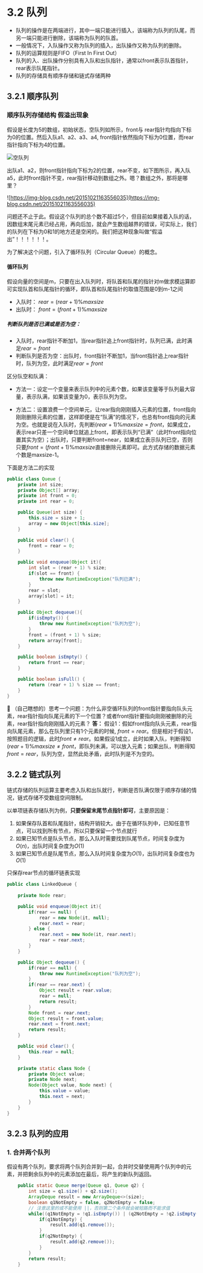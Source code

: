 # 3.2 队列
- 队列的操作是在两端进行，其中一端只能进行插入，该端称为队列的队尾，而另一端只能进行删除，该端称为队列的队首。
- 一般情况下，入队操作又称为队列的插入，出队操作又称为队列的删除。
- 队列的运算规则是FIFO（First In First Out）
- 队列的入、出队操作分别具有入队和出队指针，通常以front表示队首指针，rear表示队尾指针。
- 队列的存储具有顺序存储和链式存储两种
## 3.2.1 顺序队列
### 顺序队列存储结构 假溢出现象

假设是长度为5的数组，初始状态，空队列如所示，front与 rear指针均指向下标为0的位置。然后入队a1、a2、a3、a4, front指针依然指向下标为0位置，而rear指针指向下标为4的位置。

![空队列](https://img-blog.csdn.net/20151021163440089)

出队a1、a2，则front指针指向下标为2的位置，rear不变，如下图所示，再入队a5，此时front指针不变，rear指针移动到数组之外。嗯？数组之外，那将是哪里？

![https://img-blog.csdn.net/20151021163556035](https://img-blog.csdn.net/20151021163556035)

问题还不止于此。假设这个队列的总个数不超过5个，但目前如果接着入队的话，因数组末尾元素已经占用，再向后加，就会产生数组越界的错误，可实际上，我们的队列在下标为0和1的地方还是空闲的。我们把这种现象叫做“假溢出”！！！！！！。

为了解决这个问题，引入了循环队列（Circular Queue）的概念。

#### 循环队列
假设向量的空间是m，只要在出入队列时，将队首和队尾的指针对m做求模运算即可实现队首和队尾指针的循环，即队首和队尾指针的取值范围是0到m-1之间
* 入队时： $rear = (rear + 1) \% maxsize$
* 出队时： $front = (front + 1) \% maxsize$

##### 判断队列是否已满或是否为空：
- 入队时，rear指针不断加1，当rear指针追上front指针时，队列已满，此时满足$rear = front$
- 判断队列是否为空：出队时，front指针不断加1，当front指针追上rear指针时，队列为空，此时满足$rear = front$

区分队空和队满：
- 方法一：设定一个变量来表示队列中的元素个数，如果该变量等于队列最大容量，表示队满，如果该变量为0，表示队列为空。

- 方法二：设置浪费一个空间单元，让rear指向刚刚插入元素的位置，front指向刚刚删除元素的位置，这样即便是在“队满”的情况下，也总有front指向的元素为空。也就是说在入队时，先判断$(rear+1)\%maxsize=front$，如果成立，表示rear只差一个空间单位就追上front，即表示队列“已满”（此时front指向位置其实为空）；出队时，只要判断front=near，如果成立表示队列已空，否则只要$front=(front+1)\%maxsize$直接删除元素即可。此方式存储的数据元素个数是maxsize-1。

下面是方法二的实现
```java
public class Queue {
    private int size;
    private Object[] array;
    private int front = 0;
    private int rear = 0;

    public Queue(int size) {
        this.size = size + 1;
        array = new Object[this.size];
    }

    public void clear() {
        front = rear = 0;
    }

    public void enqueue(Object it){
        int slot = (rear + 1) % size;
        if(slot == front) {
            throw new RuntimeException("队列已满");
        }
        rear = slot;
        array[slot] = it;
    }

    public Object dequeue(){
        if(isEmpty()) {
            throw new RuntimeException("队列为空");
        }
        front = (front + 1) % size;
        return array[front];
    }

    public boolean isEmpty() {
        return front == rear;
    }

    public boolean isFull() {
        return (rear + 1) % size == front;
    }
}
```
:thinking: （自己瞎想的）思考一个问题：为什么非空循环队列的front指针要指向队头元素，rear指针指向队尾元素的下一个位置？或者front指针要指向刚刚被删除的元素，rear指针指向刚刚插入的元素？
**答：** 假设1：假如front指向队头元素，rear指向队尾元素，那么在队列里只有1个元素的时候, $front=rear$。但是相对于假设1，按照题目的逻辑，此时$front \neq rear$。如果假设1成立，此时如果入队，判断得知$(rear+1)\%maxsize \neq front$，即队列未满，可以放入元素；如果出队，判断得知$front=rear$，队列为空，显然此处矛盾，此时队列是不为空的。


## 3.2.2 链式队列
链式存储的队列运算主要考虑入队和出队就行，判断是否队满仅限于顺序存储的情况，链式存储不受数组空间限制。

以单项链表存储队列为例，**只要保留末尾节点指针即可**，主要原因是：
1. 如果保存队首和队尾指针，结构开销较大。由于在循环队列中，已知任意节点，可以找到所有节点，所以只要保留一个节点就行
2. 如果已知节点是队头节点，那么入队时需要找到队尾节点，时间复杂度为$O(n)$，出队时间复杂度为$O(1)$
3. 如果已知节点是队尾节点，那么入队时间复杂度为$O(1)$，出队时间复杂度也为$O(1)$

只保存rear节点的循环链表实现
```java
public class LinkedQueue {
    
    private Node rear;

    public void enqueue(Object it){
        if(rear == null) {
            rear = new Node(it, null);
            rear.next = rear;
        } else {
            rear.next = new Node(it, rear.next);
            rear = rear.next;
        }
    }

    public Object dequeue() {
        if(rear == null) {
            throw new RuntimeException("队列为空");
        }
        if(rear == rear.next) {
            Object result = rear.value;
            rear = null;
            return result;
        }
        Node front = rear.next;
        Object result = front.value;
        rear.next = front.next;
        return result;
    }

    public void clear() {
        this.rear = null;
    }

    private static class Node {
        private Object value;
        private Node next;
        Node(Object value, Node next) {
            this.value = value;
            this.next = next;
        }
    }
}
```

## 3.2.3 队列的应用

### 1. 合并两个队列
假设有两个队列，要求将两个队列合并到一起，合并时交替使用两个队列中的元素，并把剩余队列中的元素添加在最后，将产生的新队列返回。
```java
    public static Queue merge(Queue q1, Queue q2) {
        int size = q1.size() + q2.size();
        ArrayDeque result = new ArrayDeque<>(size);
        boolean q1NotEmpty = false, q2NotEmpty = false;
        // 注意这里的或不能使用 ||，否则第二个条件就会被短路而不能求值
        while((q1NotEmpty = !q1.isEmpty()) | (q2NotEmpty = !q2.isEmpty())) {
            if(q1NotEmpty) {
                result.add(q1.remove());
            }
            if(q2NotEmpty) {
                result.add(q2.remove());
            }
        }
        return result;
    }
```